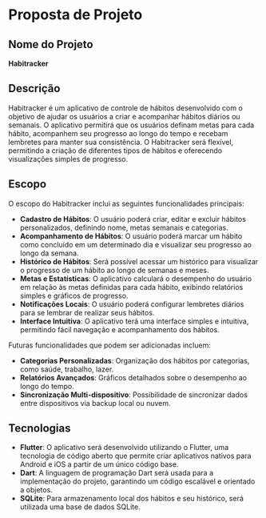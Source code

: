 # Proposta de Projeto

## Nome do Projeto

**Habitracker**

## Descrição

Habitracker é um aplicativo de controle de hábitos desenvolvido com o objetivo de ajudar os usuários a criar e acompanhar hábitos diários ou semanais. O aplicativo permitirá que os usuários definam metas para cada hábito, acompanhem seu progresso ao longo do tempo e recebam lembretes para manter sua consistência. O Habitracker será flexível, permitindo a criação de diferentes tipos de hábitos e oferecendo visualizações simples de progresso.

## Escopo

O escopo do Habitracker inclui as seguintes funcionalidades principais:

- **Cadastro de Hábitos**: O usuário poderá criar, editar e excluir hábitos personalizados, definindo nome, metas semanais e categorias.
- **Acompanhamento de Hábitos**: O usuário poderá marcar um hábito como concluído em um determinado dia e visualizar seu progresso ao longo da semana.
- **Histórico de Hábitos**: Será possível acessar um histórico para visualizar o progresso de um hábito ao longo de semanas e meses.
- **Metas e Estatísticas**: O aplicativo calculará o desempenho do usuário em relação às metas definidas para cada hábito, exibindo relatórios simples e gráficos de progresso.
- **Notificações Locais**: O usuário poderá configurar lembretes diários para se lembrar de realizar seus hábitos.
- **Interface Intuitiva**: O aplicativo terá uma interface simples e intuitiva, permitindo fácil navegação e acompanhamento dos hábitos.

Futuras funcionalidades que podem ser adicionadas incluem:

- **Categorias Personalizadas**: Organização dos hábitos por categorias, como saúde, trabalho, lazer.
- **Relatórios Avançados**: Gráficos detalhados sobre o desempenho ao longo do tempo.
- **Sincronização Multi-dispositivo**: Possibilidade de sincronizar dados entre dispositivos via backup local ou nuvem.

## Tecnologias

- **Flutter**: O aplicativo será desenvolvido utilizando o Flutter, uma tecnologia de código aberto que permite criar aplicativos nativos para Android e iOS a partir de um único código base.
- **Dart**: A linguagem de programação Dart será usada para a implementação do projeto, garantindo um código escalável e orientado a objetos.
- **SQLite**: Para armazenamento local dos hábitos e seu histórico, será utilizada uma base de dados SQLite.
